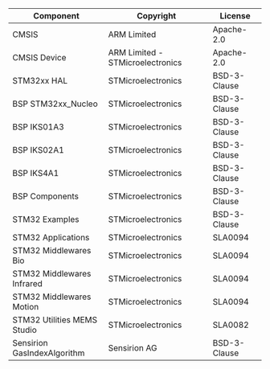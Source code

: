 | Component                   | Copyright                        | License
|----------                   |----------                        |--------
| CMSIS                       | ARM Limited                      | Apache-2.0 |
| CMSIS Device                | ARM Limited - STMicroelectronics | Apache-2.0 |
| STM32xx HAL                 | STMicroelectronics               | BSD-3-Clause |
| BSP STM32xx_Nucleo          | STMicroelectronics               | BSD-3-Clause |
| BSP IKS01A3                 | STMicroelectronics               | BSD-3-Clause |
| BSP IKS02A1                 | STMicroelectronics               | BSD-3-Clause |
| BSP IKS4A1                  | STMicroelectronics               | BSD-3-Clause |
| BSP Components              | STMicroelectronics               | BSD-3-Clause |
| STM32 Examples              | STMicroelectronics               | BSD-3-Clause |
| STM32 Applications          | STMicroelectronics               | SLA0094 |
| STM32 Middlewares Bio       | STMicroelectronics               | SLA0094 |
| STM32 Middlewares Infrared  | STMicroelectronics               | SLA0094 |
| STM32 Middlewares Motion    | STMicroelectronics               | SLA0094 |
| STM32 Utilities MEMS Studio | STMicroelectronics               | SLA0082 |
| Sensirion GasIndexAlgorithm | Sensirion AG                     | BSD-3-Clause |